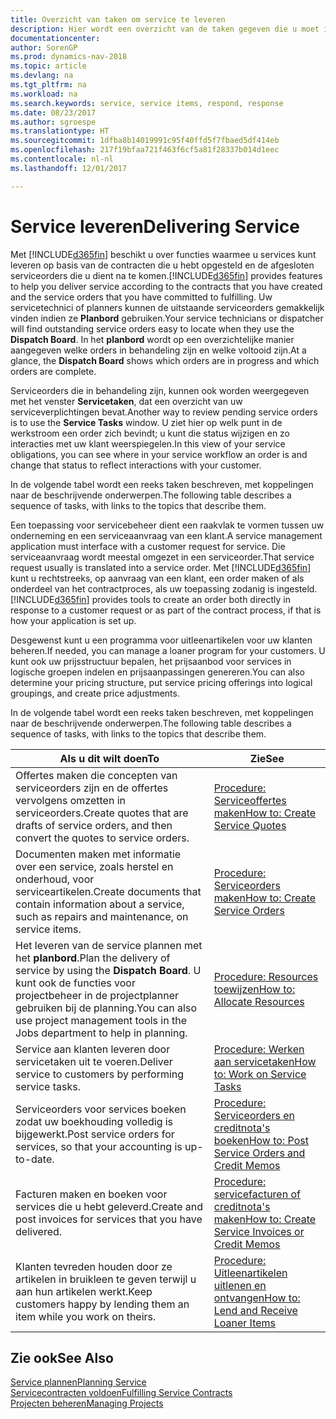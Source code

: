 ```yaml
---
title: Overzicht van taken om service te leveren
description: Hier wordt een overzicht van de taken gegeven die u moet instellen om ervoor te zorgen dat u kwaliteitsservice levert en afspraken met klanten nakomt.
documentationcenter: 
author: SorenGP
ms.prod: dynamics-nav-2018
ms.topic: article
ms.devlang: na
ms.tgt_pltfrm: na
ms.workload: na
ms.search.keywords: service, service items, respond, response
ms.date: 08/23/2017
ms.author: sgroespe
ms.translationtype: HT
ms.sourcegitcommit: 1dfba8b14019991c95f40ffd5f7fbaed5df414eb
ms.openlocfilehash: 217f19bfaa721f463f6cf5a81f28337b014d1eec
ms.contentlocale: nl-nl
ms.lasthandoff: 12/01/2017

---
```

# <a name="delivering-service"></a><span data-ttu-id="9810a-103">Service leveren</span><span class="sxs-lookup"><span data-stu-id="9810a-103">Delivering Service</span></span>
<span data-ttu-id="9810a-104">Met [!INCLUDE[d365fin](includes/d365fin_md.md)] beschikt u over functies waarmee u services kunt leveren op basis van de contracten die u hebt opgesteld en de afgesloten serviceorders die u dient na te komen.</span><span class="sxs-lookup"><span data-stu-id="9810a-104">[!INCLUDE[d365fin](includes/d365fin_md.md)] provides features to help you deliver service according to the contracts that you have created and the service orders that you have committed to fulfilling.</span></span> <span data-ttu-id="9810a-105">Uw servicetechnici of planners kunnen de uitstaande serviceorders gemakkelijk vinden indien ze **Planbord** gebruiken.</span><span class="sxs-lookup"><span data-stu-id="9810a-105">Your service technicians or dispatcher will find outstanding service orders easy to locate when they use the **Dispatch Board**.</span></span> <span data-ttu-id="9810a-106">In het **planbord** wordt op een overzichtelijke manier aangegeven welke orders in behandeling zijn en welke voltooid zijn.</span><span class="sxs-lookup"><span data-stu-id="9810a-106">At a glance, the **Dispatch Board** shows which orders are in progress and which orders are complete.</span></span>  
  
<span data-ttu-id="9810a-107">Serviceorders die in behandeling zijn, kunnen ook worden weergegeven met het venster **Servicetaken**, dat een overzicht van uw serviceverplichtingen bevat.</span><span class="sxs-lookup"><span data-stu-id="9810a-107">Another way to review pending service orders is to use the **Service Tasks** window.</span></span> <span data-ttu-id="9810a-108">U ziet hier op welk punt in de werkstroom een order zich bevindt; u kunt die status wijzigen en zo interacties met uw klant weerspiegelen.</span><span class="sxs-lookup"><span data-stu-id="9810a-108">In this view of your service obligations, you can see where in your service workflow an order is and change that status to reflect interactions with your customer.</span></span>  
  
<span data-ttu-id="9810a-109">In de volgende tabel wordt een reeks taken beschreven, met koppelingen naar de beschrijvende onderwerpen.</span><span class="sxs-lookup"><span data-stu-id="9810a-109">The following table describes a sequence of tasks, with links to the topics that describe them.</span></span>   

<span data-ttu-id="9810a-110">Een toepassing voor servicebeheer dient een raakvlak te vormen tussen uw onderneming en een serviceaanvraag van een klant.</span><span class="sxs-lookup"><span data-stu-id="9810a-110">A service management application must interface with a customer request for service.</span></span> <span data-ttu-id="9810a-111">Die serviceaanvraag wordt meestal omgezet in een serviceorder.</span><span class="sxs-lookup"><span data-stu-id="9810a-111">That service request usually is translated into a service order.</span></span> <span data-ttu-id="9810a-112">Met [!INCLUDE[d365fin](includes/d365fin_md.md)] kunt u rechtstreeks, op aanvraag van een klant, een order maken of als onderdeel van het contractproces, als uw toepassing zodanig is ingesteld.</span><span class="sxs-lookup"><span data-stu-id="9810a-112">[!INCLUDE[d365fin](includes/d365fin_md.md)] provides tools to create an order both directly in response to a customer request or as part of the contract process, if that is how your application is set up.</span></span>  
  
<span data-ttu-id="9810a-113">Desgewenst kunt u een programma voor uitleenartikelen voor uw klanten beheren.</span><span class="sxs-lookup"><span data-stu-id="9810a-113">If needed, you can manage a loaner program for your customers.</span></span> <span data-ttu-id="9810a-114">U kunt ook uw prijsstructuur bepalen, het prijsaanbod voor services in logische groepen indelen en prijsaanpassingen genereren.</span><span class="sxs-lookup"><span data-stu-id="9810a-114">You can also determine your pricing structure, put service pricing offerings into logical groupings, and create price adjustments.</span></span>  
  
<span data-ttu-id="9810a-115">In de volgende tabel wordt een reeks taken beschreven, met koppelingen naar de beschrijvende onderwerpen.</span><span class="sxs-lookup"><span data-stu-id="9810a-115">The following table describes a sequence of tasks, with links to the topics that describe them.</span></span>   
  
|<span data-ttu-id="9810a-116">**Als u dit wilt doen**</span><span class="sxs-lookup"><span data-stu-id="9810a-116">**To**</span></span>|<span data-ttu-id="9810a-117">**Zie**</span><span class="sxs-lookup"><span data-stu-id="9810a-117">**See**</span></span>|  
|------------|-------------|  
|<span data-ttu-id="9810a-118">Offertes maken die concepten van serviceorders zijn en de offertes vervolgens omzetten in serviceorders.</span><span class="sxs-lookup"><span data-stu-id="9810a-118">Create quotes that are drafts of service orders, and then convert the quotes to service orders.</span></span>|[<span data-ttu-id="9810a-119">Procedure: Serviceoffertes maken</span><span class="sxs-lookup"><span data-stu-id="9810a-119">How to: Create Service Quotes</span></span>](service-how-to-create-service-quotes.md)|
|<span data-ttu-id="9810a-120">Documenten maken met informatie over een service, zoals herstel en onderhoud, voor serviceartikelen.</span><span class="sxs-lookup"><span data-stu-id="9810a-120">Create documents that contain information about a service, such as repairs and maintenance, on service items.</span></span>|[<span data-ttu-id="9810a-121">Procedure: Serviceorders maken</span><span class="sxs-lookup"><span data-stu-id="9810a-121">How to: Create Service Orders</span></span>](service-how-to-create-service-orders.md)|
|<span data-ttu-id="9810a-122">Het leveren van de service plannen met het **planbord**.</span><span class="sxs-lookup"><span data-stu-id="9810a-122">Plan the delivery of service by using the **Dispatch Board**.</span></span> <span data-ttu-id="9810a-123">U kunt ook de functies voor projectbeheer in de projectplanner gebruiken bij de planning.</span><span class="sxs-lookup"><span data-stu-id="9810a-123">You can also use project management tools in the Jobs department to help in planning.</span></span>|[<span data-ttu-id="9810a-124">Procedure: Resources toewijzen</span><span class="sxs-lookup"><span data-stu-id="9810a-124">How to: Allocate Resources</span></span>](service-how-to-allocate-resources.md)|  
|<span data-ttu-id="9810a-125">Service aan klanten leveren door servicetaken uit te voeren.</span><span class="sxs-lookup"><span data-stu-id="9810a-125">Deliver service to customers by performing service tasks.</span></span>|[<span data-ttu-id="9810a-126">Procedure: Werken aan servicetaken</span><span class="sxs-lookup"><span data-stu-id="9810a-126">How to: Work on Service Tasks</span></span>](service-how-to-work-on-service-tasks.md)|  
|<span data-ttu-id="9810a-127">Serviceorders voor services boeken zodat uw boekhouding volledig is bijgewerkt.</span><span class="sxs-lookup"><span data-stu-id="9810a-127">Post service orders for services, so that your accounting is up-to-date.</span></span>|[<span data-ttu-id="9810a-128">Procedure: Serviceorders en creditnota's boeken</span><span class="sxs-lookup"><span data-stu-id="9810a-128">How to: Post Service Orders and Credit Memos</span></span>](service-how-to-post-service-orders.md)|  
|<span data-ttu-id="9810a-129">Facturen maken en boeken voor services die u hebt geleverd.</span><span class="sxs-lookup"><span data-stu-id="9810a-129">Create and post invoices for services that you have delivered.</span></span>|[<span data-ttu-id="9810a-130">Procedure: servicefacturen of creditnota's maken</span><span class="sxs-lookup"><span data-stu-id="9810a-130">How to: Create Service Invoices or Credit Memos</span></span>](service-how-create-invoices.md)|  
|<span data-ttu-id="9810a-131">Klanten tevreden houden door ze artikelen in bruikleen te geven terwijl u aan hun artikelen werkt.</span><span class="sxs-lookup"><span data-stu-id="9810a-131">Keep customers happy by lending them an item while you work on theirs.</span></span>| [<span data-ttu-id="9810a-132">Procedure: Uitleenartikelen uitlenen en ontvangen</span><span class="sxs-lookup"><span data-stu-id="9810a-132">How to: Lend and Receive Loaner Items</span></span>](service-how-to-lend-receive-loaners.md)|
  
## <a name="see-also"></a><span data-ttu-id="9810a-133">Zie ook</span><span class="sxs-lookup"><span data-stu-id="9810a-133">See Also</span></span>  
[<span data-ttu-id="9810a-134">Service plannen</span><span class="sxs-lookup"><span data-stu-id="9810a-134">Planning Service</span></span>](service-plan-service.md)  
[<span data-ttu-id="9810a-135">Servicecontracten voldoen</span><span class="sxs-lookup"><span data-stu-id="9810a-135">Fulfilling Service Contracts</span></span>](service-fulfill-service-contracts.md)  
[<span data-ttu-id="9810a-136">Projecten beheren</span><span class="sxs-lookup"><span data-stu-id="9810a-136">Managing Projects</span></span>](projects-manage-projects.md)  


